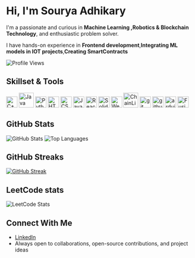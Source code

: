 # Hi, I'm Sourya Adhikary

I'm a passionate and curious in **Machine Learning ,Robotics & Blockchain Technology**, and enthusiastic problem solver.

I  have hands-on experience in **Frontend development**,**Integrating ML models in IOT projects**,**Creating SmartContracts**
<br/>

![Profile Views](https://visitor-badge.laobi.icu/badge?page_id=Sourya3-14&label=Profile%20views)

## Skillset & Tools

<p align="left">
	<img src="https://cdn.simpleicons.org/cplusplus/00599C?logoColor=white" alt="C++" width="30" height="30"/>
	<img src="https://cdn-icons-png.flaticon.com/128/226/226777.png" alt="Java" width="40" height="40"/>
	<img src="https://cdn.simpleicons.org/python/3776AB?logoColor=white" alt="Python" width="30" height="30"/>
	<img src="https://cdn.simpleicons.org/html5/E34F26?logoColor=white" alt="HTML5" width="30" height="30"/>
	<img src="https://cdn-icons-png.flaticon.com/128/732/732190.png" alt="CSS3" width="30" height="30"/>
	<img src="https://cdn-icons-png.flaticon.com/128/5968/5968292.png" alt="Javascript" width="30" height="30"/>
	<img src="https://cdn.simpleicons.org/react/61DAFB?logoColor=black" alt="React" width="30" height="30"/>
	<img src="https://cdn.simpleicons.org/solidity/363636" alt="Solidity" alt="Solidity" width="30" height="30"/>
	<img src="https://github.com/user-attachments/assets/7e74be37-85b0-463b-9696-8cce1fb5ec10" alt="Web3" width="30" height="30"/>
	<img src="https://repository-images.githubusercontent.com/111455867/9c7f5a80-65c7-11e9-85cf-2f1eb28e2c89" alt="ChainLink" width="40" height="40"/>
  <img src="https://cdn-icons-png.flaticon.com/128/4494/4494748.png" alt="git" width="30 height ="30"/>
  <img src="https://cdn-icons-png.flaticon.com/128/5968/5968866.png" alt="github" width="30 height ="30"/>
	<img src="https://cdn.worldvectorlogo.com/logos/arduino-1.svg" alt="arduino" width="30 height ="30"/>
	<img src="https://encrypted-tbn0.gstatic.com/images?q=tbn:ANd9GcTes_epoofee3mqzNLNkLe1bjvV8g1YQ3ioXv_mj7_qfFjuyRNPE0xO2rk4gwhxNpPzzHA&usqp=CAU" alt="Fusion360"  width="30 height ="30"/>
</p>

<!--
## GitHub Trophies

[![trophy](https://github-profile-trophy.vercel.app/?username=Sourya3-14&theme=light&margin-w=10&margin-h=10)](https://github.com/ryo-ma/github-profile-trophy)
-->

## GitHub Stats

![GitHub Stats](https://github-readme-stats.vercel.app/api?username=Sourya3-14&show_icons=true&theme=light)
![Top Languages](https://github-readme-stats.vercel.app/api/top-langs/?username=Sourya3-14&layout=compact&theme=light)


## GitHub Streaks

[![GitHub Streak](https://github-readme-streak-stats.herokuapp.com/?user=Sourya3-14)](https://git.io/streak-stats)

## LeetCode stats

![LeetCode Stats](https://leetcard.jacoblin.cool/SOURYA_ADHIKARY?theme=light&font=Cantata%20One&ext=activity)

## Connect With Me

- [LinkedIn](https://www.linkedin.com/in/sourya-adhikary-b8943628b/)
- Always open to collaborations, open-source contributions, and project ideas
